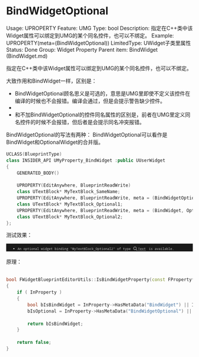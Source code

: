# BindWidgetOptional

Usage: UPROPERTY
Feature: UMG
Type: bool
Description: 指定在C++类中该Widget属性可以绑定到UMG的某个同名控件，也可以不绑定。
Example: UPROPERTY(meta=(BindWidgetOptional))
LimitedType: UWidget子类里属性
Status: Done
Group: Widget Property
Parent item: BindWidget (BindWidget.md)

指定在C++类中该Widget属性可以绑定到UMG的某个同名控件，也可以不绑定。

大致作用和BindWidget一样，区别是：

- BindWidgetOptional顾名思义是可选的，意思是UMG里即使不定义该控件在编译的时候也不会报错。编译会通过，但是会提示警告缺少控件。
- 
- 和不加BindWidgetOptional的控件同名属性的区别是，前者在UMG里定义同名控件的时候不会报错，但后者是会提示同名冲突报错。

BindWidgetOptional的写法有两种：
BindWidgetOptional可以看作是BindWidget和OptionalWidget的合并版。

```cpp
UCLASS(BlueprintType)
class INSIDER_API UMyProperty_BindWidget :public UUserWidget
{
	GENERATED_BODY()
	
	UPROPERTY(EditAnywhere, BlueprintReadWrite)
	class UTextBlock* MyTextBlock_SameName;
	UPROPERTY(EditAnywhere, BlueprintReadWrite, meta = (BindWidgetOptional))
	class UTextBlock* MyTextBlock_Optional1;
	UPROPERTY(EditAnywhere, BlueprintReadWrite, meta = (BindWidget, OptionalWidget))
	class UTextBlock* MyTextBlock_Optional2;
};
```

测试效果：

![Untitled](BindWidgetOptional/Untitled.png)

原理：

```cpp

bool FWidgetBlueprintEditorUtils::IsBindWidgetProperty(const FProperty* InProperty, bool& bIsOptional)
{
	if ( InProperty )
	{
		bool bIsBindWidget = InProperty->HasMetaData("BindWidget") || InProperty->HasMetaData("BindWidgetOptional");
		bIsOptional = InProperty->HasMetaData("BindWidgetOptional") || ( InProperty->HasMetaData("OptionalWidget") || InProperty->GetBoolMetaData("OptionalWidget") );

		return bIsBindWidget;
	}

	return false;
}
```